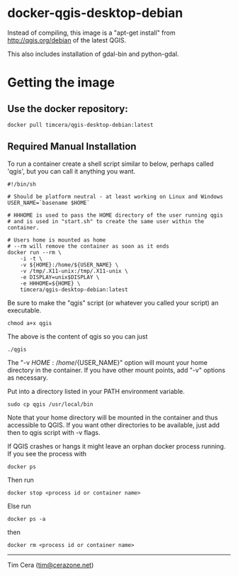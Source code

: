 docker-qgis-desktop-debian
==========================

Instead of compiling, this image is a "apt-get install" from
http://qgis.org/debian of the latest QGIS.

This also includes installation of gdal-bin and python-gdal.

# Getting the image

## Use the docker repository:

```
docker pull timcera/qgis-desktop-debian:latest
```

Required Manual Installation
----------------------------
To run a container create a shell script similar to below, perhaps called 
'qgis', but you can call it anything you want.

```
#!/bin/sh

# Should be platform neutral - at least working on Linux and Windows
USER_NAME=`basename $HOME`

# HHHOME is used to pass the HOME directory of the user running qgis
# and is used in "start.sh" to create the same user within the container.

# Users home is mounted as home
# --rm will remove the container as soon as it ends
docker run --rm \
    -i -t \
    -v ${HOME}:/home/${USER_NAME} \
    -v /tmp/.X11-unix:/tmp/.X11-unix \
    -e DISPLAY=unix$DISPLAY \
    -e HHHOME=${HOME} \
    timcera/qgis-desktop-debian:latest
```

Be sure to make the "qgis" script (or whatever you called your script) an executable.
```
chmod a+x qgis
```

The above is the content of qgis so you can just
```
./qgis
```

The "-v ${HOME}:/home/${USER_NAME}" option will mount your home directory in
the container.  If you have other mount points, add "-v" options as necessary.

Put into a directory listed in your PATH environment variable.
```
sudo cp qgis /usr/local/bin
```
Note that your home directory will be mounted in the container and thus
accessible to QGIS. If you want other directories to be available, just add
then to qgis script with -v flags. 

If QGIS crashes or hangs it might leave an orphan docker process running. If
you see the process with 
```
docker ps
```
Then run 
```
docker stop <process id or container name>
```
Else run 
```
docker ps -a
```
then
```
docker rm <process id or container name>
```

-----------

Tim Cera (tim@cerazone.net)
